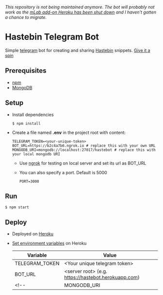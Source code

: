 *This repository is not being maintained anymore. The bot will probably not work as the [mLab add-on Heroku has been shut down](https://docs.mlab.com/shutdown-of-heroku-add-on/) and I haven't gotten a chance to migrate.*

# Hastebin Telegram Bot
Simple [telegram](https://telegram.org/) bot for creating and sharing [Hastebin](https://github.com/seejohnrun/haste-server) snippets. [Give it a spin](https://telegram.me/hastebin_tsnaik_bot)

## Prerequisites
- [npm](https://www.npmjs.com/get-npm)
- [MongoDB](https://www.mongodb.com)

## Setup
- Install dependencies

  ```shell script
  $ npm install
  ```
  
- Create a file named **.env** in the project root with content:

  ```
  TELEGRAM_TOKEN=<your-unique-token>
  BOT_URL=https://b2c4a7b6.ngrok.io # replace this with your own URL
  MONGODB_URI=mongodb://localhost:27017/hastebot # replace this with your local mongodb URI
  ```
  
  - Use [ngrok](https://ngrok.com/) for testing on local server and set its url as BOT_URL
  - You can also specify a port. Default is 5000
  
    ```
    PORT=3000
    ```

## Run

```shell script
$ npm start
```

## Deploy
- Deployed on [Heroku](https://www.heroku.com/)
- [Set environment variables](https://devcenter.heroku.com/articles/config-vars) on Heroku

  |Variable        | Value                                              |
  |----------------|----------------------------------------------------|
  |TELEGRAM_TOKEN  | \<Your unique telegram token>                      |
  |BOT_URL         |\<server root> (e.g. https://hastebot.herokuapp.com)|
  <!-- |MONGODB_URI       | \<mongodb uri>                                     | -->
